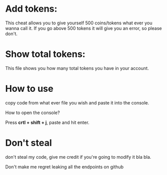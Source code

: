 # Add tokens:
This cheat allows you to give yourself 500 coins/tokens what ever you wanna call it. If you go above 500 tokens it will give you an error, so please don't.

# Show total tokens:
This file shows you how many total tokens you have in your account.

# How to use
copy code from what ever file you wish and paste it into the console.

How to open the console?

Press __crtl + shift + j__, paste and hit enter.

# Don't steal
don't steal my code, give me credit if you're going to modify it bla bla. 

Don't make me regret leaking all the endpoints on github
